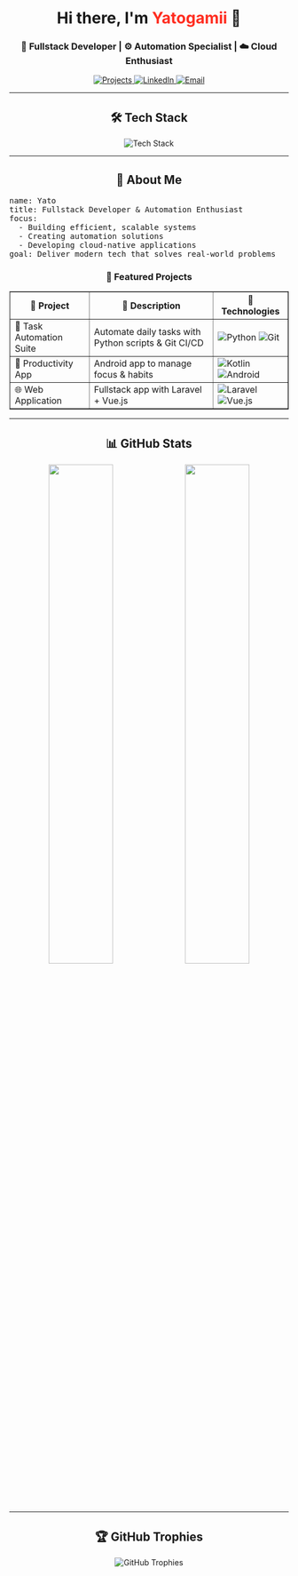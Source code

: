 <div align="center">

  <h1>Hi there, I'm <span style="color:#FF2D20;">Yatogamii</span> 👋</h1>
  <h3>🚀 Fullstack Developer | ⚙️ Automation Specialist | ☁️ Cloud Enthusiast</h3>

  <p>
    <a href="https://github.com/YatoTech?tab=repositories" target="_blank">
      <img src="https://img.shields.io/badge/Projects-181717?style=for-the-badge&logo=github&logoColor=white" alt="Projects"/>
    </a>
    <a href="https://linkedin.com/in/Muhammad%20Ridha" target="_blank">
      <img src="https://img.shields.io/badge/Connect-0077B5?style=for-the-badge&logo=linkedin&logoColor=white" alt="LinkedIn"/>
    </a>
    <a href="mailto:yatotech11@gmail.com">
      <img src="https://img.shields.io/badge/Email-D14836?style=for-the-badge&logo=gmail&logoColor=white" alt="Email"/>
    </a>
  </p>

</div>

<hr/>

<h2 align="center">🛠️ Tech Stack</h2>
<div align="center">
  <img src="https://skillicons.dev/icons?i=html,css,js,react,vue,laravel,nodejs,dotnet,php,kotlin,python,aws,docker,azure,git,linux,bootstrap,tailwind" alt="Tech Stack"/>
</div>

<hr/>

<h2 align="center">🚀 About Me</h2>

<pre style="text-align:left">
name: Yato
title: Fullstack Developer & Automation Enthusiast
focus:
  - Building efficient, scalable systems
  - Creating automation solutions
  - Developing cloud-native applications
goal: Deliver modern tech that solves real-world problems
</pre>

<h3 align="center">🌟 Featured Projects</h3>

<table align="center" border="1" cellspacing="0" cellpadding="10">
  <thead>
    <tr>
      <th>📌 Project</th>
      <th>📝 Description</th>
      <th>🧪 Technologies</th>
    </tr>
  </thead>
  <tbody>
    <tr>
      <td>🧠 Task Automation Suite</td>
      <td>Automate daily tasks with Python scripts & Git CI/CD</td>
      <td>
        <img src="https://img.shields.io/badge/Python-3776AB?logo=python&logoColor=white" alt="Python"/>
        <img src="https://img.shields.io/badge/Git-F05032?logo=git&logoColor=white" alt="Git"/>
      </td>
    </tr>
    <tr>
      <td>📱 Productivity App</td>
      <td>Android app to manage focus & habits</td>
      <td>
        <img src="https://img.shields.io/badge/Kotlin-7F52FF?logo=kotlin&logoColor=white" alt="Kotlin"/>
        <img src="https://img.shields.io/badge/Android-3DDC84?logo=android&logoColor=white" alt="Android"/>
      </td>
    </tr>
    <tr>
      <td>🌐 Web Application</td>
      <td>Fullstack app with Laravel + Vue.js</td>
      <td>
        <img src="https://img.shields.io/badge/Laravel-FF2D20?logo=laravel&logoColor=white" alt="Laravel"/>
        <img src="https://img.shields.io/badge/Vue.js-4FC08D?logo=vuedotjs&logoColor=white" alt="Vue.js"/>
      </td>
    </tr>
  </tbody>
</table>

<hr/>

<h2 align="center">📊 GitHub Stats</h2>
<div align="center">
  <img src="https://github-readme-stats.vercel.app/api?username=YatoTech&show_icons=true&theme=radical" width="48%"/>
  <img src="https://github-readme-stats.vercel.app/api/top-langs/?username=YatoTech&layout=compact&theme=radical" width="48%"/>
</div>

<hr/>

<h2 align="center">🏆 GitHub Trophies</h2>
<div align="center">
  <img src="https://github-profile-trophy.vercel.app/?username=YatoTech&theme=onedark&margin-w=15&margin-h=15&no-frame=true" alt="GitHub Trophies"/>
</div>
